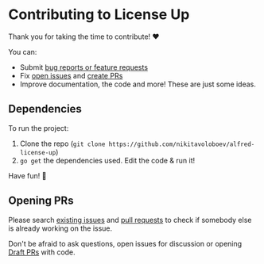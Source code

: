 # Contributing to License Up

Thank you for taking the time to contribute! ♥️

You can:

- Submit [bug reports or feature requests](../../issues/new/choose)
- Fix [open issues](../../issues) and [create PRs](https://help.github.com/en/github/collaborating-with-issues-and-pull-requests/creating-a-pull-request)
- Improve documentation, the code and more! These are just some ideas.

## Dependencies

To run the project:

1. Clone the repo (`git clone https://github.com/nikitavoloboev/alfred-license-up`)
2. `go get` the dependencies used. Edit the code & run it!

Have fun! 🚀

## Opening PRs

Please search [existing issues](../../issues/) and [pull requests](../../pulls/) to check if somebody else is already working on the issue.

Don't be afraid to ask questions, open issues for discussion or opening [Draft PRs](https://github.blog/2019-02-14-introducing-draft-pull-requests/) with code.
